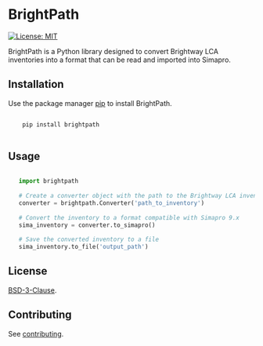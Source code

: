 # BrightPath
[![License: MIT](https://img.shields.io/badge/License-MIT-yellow.svg)](https://opensource.org/licenses/MIT)

BrightPath is a Python library designed to convert Brightway LCA inventories into a format that can be read and imported into Simapro.

## Installation

Use the package manager [pip](https://pip.pypa.io/en/stable/) to install BrightPath.

```bash

    pip install brightpath
    
```

## Usage

```python

   import brightpath
   
   # Create a converter object with the path to the Brightway LCA inventory
   converter = brightpath.Converter('path_to_inventory')
   
   # Convert the inventory to a format compatible with Simapro 9.x
   sima_inventory = converter.to_simapro()
   
   # Save the converted inventory to a file
   sima_inventory.to_file('output_path')

```

## License

[BSD-3-Clause](https://github.com/romainsacchi/brightpath/blob/master/LICENSE).

## Contributing

See [contributing](https://github.com/romainsacchi/brightpath/blob/master/CONTRIBUTING.md).

